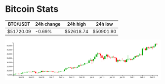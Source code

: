 # Bitcoin Stats

BTC/USDT|24h change|24h high|24h low|
|---|---|---|---|
|$51720.09|-0.69%|$52618.74|$50901.90|

<img src="./chart.svg">
